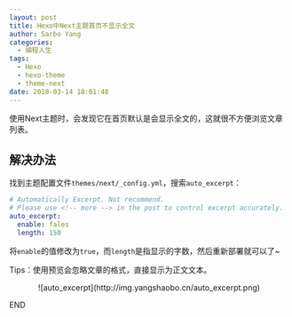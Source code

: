 ```yaml
---
layout: post
title: Hexo中Next主题首页不显示全文
author: Sarbo Yang
categories:
  - 编程人生
tags:
  - Hexo
  - hexo-theme
  - theme-next
date: 2018-03-14 18:01:48
---
```


使用Next主题时，会发现它在首页默认是会显示全文的，这就很不方便浏览文章列表。

## 解决办法

找到主题配置文件```themes/next/_config.yml```，搜索```auto_excerpt```：

```yml
# Automatically Excerpt. Not recommend.
# Please use <!-- more --> in the post to control excerpt accurately.
auto_excerpt:
  enable: fales
  length: 150
```

将```enable```的值修改为```true```，而```length```是指显示的字数，然后重新部署就可以了~

Tips：使用预览会忽略文章的格式，直接显示为正文文本。

<div align=center>
![auto_excerpt](http://img.yangshaobo.cn/auto_excerpt.png)
</div>

END
